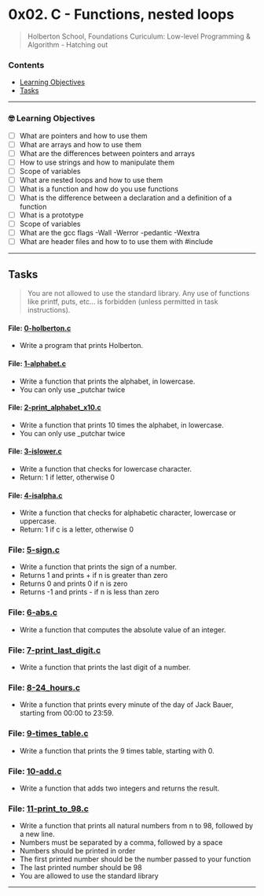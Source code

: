 # 0x02. C - Functions, nested loops
> Holberton School, Foundations Curiculum: Low-level Programming & Algorithm - Hatching out

### Contents
- [Learning Objectives](https://github.com/michedomingo/holbertonschool-low_level_programming/tree/master/0x02-functions_nested_loops/#functions1)
- [Tasks](https://github.com/michedomingo/holbertonschool-low_level_programming/tree/master/0x02-functions_nested_loops/#tasks)
___
<a name="functions1"></a>

### 🤓 Learning Objectives
- [ ] What are pointers and how to use them
- [ ] What are arrays and how to use them
- [ ] What are the differences between pointers and arrays
- [ ] How to use strings and how to manipulate them
- [ ] Scope of variables
- [ ] What are nested loops and how to use them
- [ ] What is a function and how do you use functions
- [ ] What is the difference between a declaration and a definition of a function
- [ ] What is a prototype
- [ ] Scope of variables
- [ ] What are the gcc flags -Wall -Werror -pedantic -Wextra
- [ ] What are header files and how to to use them with #include
___
<a name="tasks"></a>
## Tasks
> You are not allowed to use the standard library. Any use of functions like printf, puts, etc… is forbidden (unless permitted in task instructions). 

#### File: [0-holberton.c](https://github.com/michedomingo/holbertonschool-low_level_programming/blob/master/0x02-functions_nested_loops/0-holberton.c)
- Write a program that prints Holberton.

#### File: [1-alphabet.c](https://github.com/michedomingo/holbertonschool-low_level_programming/blob/master/0x02-functions_nested_loops/1-alphabet.c)
- Write a function that prints the alphabet, in lowercase.
- You can only use _putchar twice

#### File: [2-print_alphabet_x10.c](https://github.com/michedomingo/holbertonschool-low_level_programming/blob/master/0x02-functions_nested_loops/2-alphabet_x10)
- Write a function that prints 10 times the alphabet, in lowercase.
- You can only use _putchar twice

#### File: [3-islower.c](https://github.com/michedomingo/holbertonschool-low_level_programming/blob/master/0x02-functions_nested_loops/3-islower.c)
- Write a function that checks for lowercase character.
- Return: 1 if letter, otherwise 0

#### File: [4-isalpha.c](https://github.com/michedomingo/holbertonschool-low_level_programming/blob/master/0x02-functions_nested_loops/4-isalpha.c)
- Write a function that checks for alphabetic character, lowercase or uppercase.
- Return: 1 if c is a letter, otherwise 0

### File: [5-sign.c](https://github.com/michedomingo/holbertonschool-low_level_programming/blob/master/0x02-functions_nested_loops/5-sign.c)
- Write a function that prints the sign of a number.
- Returns 1 and prints + if n is greater than zero
- Returns 0 and prints 0 if n is zero
- Returns -1 and prints - if n is less than zero

### File: [6-abs.c](https://github.com/michedomingo/holbertonschool-low_level_programming/blob/master/0x02-functions_nested_loops/6-abs.c)
- Write a function that computes the absolute value of an integer.

### File: [7-print_last_digit.c](https://github.com/michedomingo/holbertonschool-low_level_programming/blob/master/0x02-functions_nested_loops/7-print_last_digit.c)
- Write a function that prints the last digit of a number.

### File: [8-24_hours.c](https://github.com/michedomingo/holbertonschool-low_level_programming/blob/master/0x02-functions_nested_loops/8-24_hours.c)
- Write a function that prints every minute of the day of Jack Bauer, starting from 00:00 to 23:59.

### File: [9-times_table.c](https://github.com/michedomingo/holbertonschool-low_level_programming/blob/master/0x02-functions_nested_loops/9-times_table.c)
- Write a function that prints the 9 times table, starting with 0.

### File: [10-add.c](https://github.com/michedomingo/holbertonschool-low_level_programming/blob/master/0x02-functions_nested_loops/10-add.c)
- Write a function that adds two integers and returns the result.

### File: [11-print_to_98.c](https://github.com/michedomingo/holbertonschool-low_level_programming/blob/master/0x02-functions_nested_loops/11-print_to_98.c)
- Write a function that prints all natural numbers from n to 98, followed by a new line.
- Numbers must be separated by a comma, followed by a space
- Numbers should be printed in order
- The first printed number should be the number passed to your function
- The last printed number should be 98
- You are allowed to use the standard library
___
